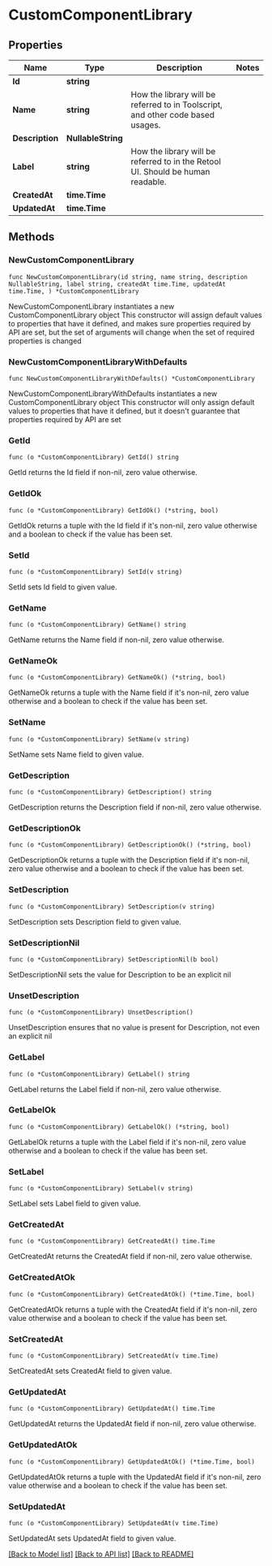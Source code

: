 # CustomComponentLibrary

## Properties

Name | Type | Description | Notes
------------ | ------------- | ------------- | -------------
**Id** | **string** |  | 
**Name** | **string** | How the library will be referred to in Toolscript, and other code based usages. | 
**Description** | **NullableString** |  | 
**Label** | **string** | How the library will be referred to in the Retool UI. Should be human readable. | 
**CreatedAt** | **time.Time** |  | 
**UpdatedAt** | **time.Time** |  | 

## Methods

### NewCustomComponentLibrary

`func NewCustomComponentLibrary(id string, name string, description NullableString, label string, createdAt time.Time, updatedAt time.Time, ) *CustomComponentLibrary`

NewCustomComponentLibrary instantiates a new CustomComponentLibrary object
This constructor will assign default values to properties that have it defined,
and makes sure properties required by API are set, but the set of arguments
will change when the set of required properties is changed

### NewCustomComponentLibraryWithDefaults

`func NewCustomComponentLibraryWithDefaults() *CustomComponentLibrary`

NewCustomComponentLibraryWithDefaults instantiates a new CustomComponentLibrary object
This constructor will only assign default values to properties that have it defined,
but it doesn't guarantee that properties required by API are set

### GetId

`func (o *CustomComponentLibrary) GetId() string`

GetId returns the Id field if non-nil, zero value otherwise.

### GetIdOk

`func (o *CustomComponentLibrary) GetIdOk() (*string, bool)`

GetIdOk returns a tuple with the Id field if it's non-nil, zero value otherwise
and a boolean to check if the value has been set.

### SetId

`func (o *CustomComponentLibrary) SetId(v string)`

SetId sets Id field to given value.


### GetName

`func (o *CustomComponentLibrary) GetName() string`

GetName returns the Name field if non-nil, zero value otherwise.

### GetNameOk

`func (o *CustomComponentLibrary) GetNameOk() (*string, bool)`

GetNameOk returns a tuple with the Name field if it's non-nil, zero value otherwise
and a boolean to check if the value has been set.

### SetName

`func (o *CustomComponentLibrary) SetName(v string)`

SetName sets Name field to given value.


### GetDescription

`func (o *CustomComponentLibrary) GetDescription() string`

GetDescription returns the Description field if non-nil, zero value otherwise.

### GetDescriptionOk

`func (o *CustomComponentLibrary) GetDescriptionOk() (*string, bool)`

GetDescriptionOk returns a tuple with the Description field if it's non-nil, zero value otherwise
and a boolean to check if the value has been set.

### SetDescription

`func (o *CustomComponentLibrary) SetDescription(v string)`

SetDescription sets Description field to given value.


### SetDescriptionNil

`func (o *CustomComponentLibrary) SetDescriptionNil(b bool)`

 SetDescriptionNil sets the value for Description to be an explicit nil

### UnsetDescription
`func (o *CustomComponentLibrary) UnsetDescription()`

UnsetDescription ensures that no value is present for Description, not even an explicit nil
### GetLabel

`func (o *CustomComponentLibrary) GetLabel() string`

GetLabel returns the Label field if non-nil, zero value otherwise.

### GetLabelOk

`func (o *CustomComponentLibrary) GetLabelOk() (*string, bool)`

GetLabelOk returns a tuple with the Label field if it's non-nil, zero value otherwise
and a boolean to check if the value has been set.

### SetLabel

`func (o *CustomComponentLibrary) SetLabel(v string)`

SetLabel sets Label field to given value.


### GetCreatedAt

`func (o *CustomComponentLibrary) GetCreatedAt() time.Time`

GetCreatedAt returns the CreatedAt field if non-nil, zero value otherwise.

### GetCreatedAtOk

`func (o *CustomComponentLibrary) GetCreatedAtOk() (*time.Time, bool)`

GetCreatedAtOk returns a tuple with the CreatedAt field if it's non-nil, zero value otherwise
and a boolean to check if the value has been set.

### SetCreatedAt

`func (o *CustomComponentLibrary) SetCreatedAt(v time.Time)`

SetCreatedAt sets CreatedAt field to given value.


### GetUpdatedAt

`func (o *CustomComponentLibrary) GetUpdatedAt() time.Time`

GetUpdatedAt returns the UpdatedAt field if non-nil, zero value otherwise.

### GetUpdatedAtOk

`func (o *CustomComponentLibrary) GetUpdatedAtOk() (*time.Time, bool)`

GetUpdatedAtOk returns a tuple with the UpdatedAt field if it's non-nil, zero value otherwise
and a boolean to check if the value has been set.

### SetUpdatedAt

`func (o *CustomComponentLibrary) SetUpdatedAt(v time.Time)`

SetUpdatedAt sets UpdatedAt field to given value.



[[Back to Model list]](../README.md#documentation-for-models) [[Back to API list]](../README.md#documentation-for-api-endpoints) [[Back to README]](../README.md)


